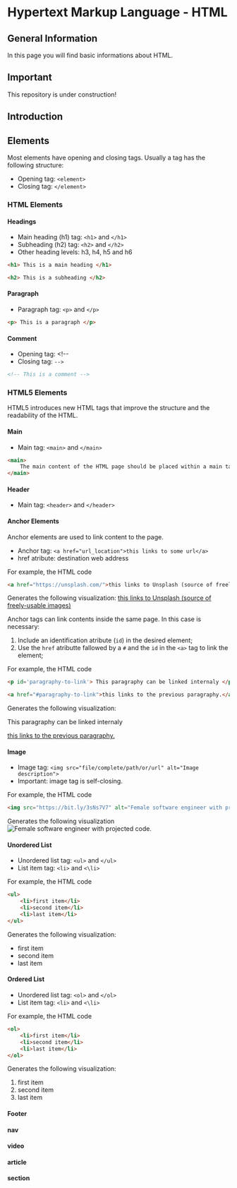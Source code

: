 # Hypertext Markup Language - HTML

## General Information
In this page you will find basic informations about HTML.

## Important

This repository is under construction!

## Introduction

## Elements
Most elements have opening and closing tags. Usually a tag has the following structure:

* Opening tag: `<element>`
* Closing tag: `</element>`

### HTML Elements
#### Headings

* Main heading (h1) tag: `<h1>` and `</h1>`
* Subheading (h2) tag: `<h2>` and `</h2>`
* Other heading levels: h3, h4, h5 and h6

```html
<h1> This is a main heading </h1>
```

```html
<h2> This is a subheading </h2>
```

#### Paragraph

* Paragraph tag: `<p>` and `</p>`

```html
<p> This is a paragraph </p>
```

#### Comment

* Opening tag: &lt;!--
* Closing tag: `-->`

```html
<!-- This is a comment -->
```

### HTML5 Elements
HTML5 introduces new HTML tags that improve the structure and the readability of the HTML.

#### Main

* Main tag: `<main>` and `</main>`

```html
<main>
    The main content of the HTML page should be placed within a main tag.
</main>
```

#### Header

* Main tag: `<header>` and `</header>`

#### Anchor Elements
Anchor elements are used to link content to the page.

* Anchor tag: `<a href="url_location">this links to some url</a>`
* href atribute: destination web address

For example, the HTML code
```html
<a href="https://unsplash.com/">this links to Unsplash (source of freely-usable images)</a>
```
Generates the following visualization:
<a href="https://unsplash.com/">this links to Unsplash (source of freely-usable images)</a>

Anchor tags can link contents inside the same page. In this case is necessary:

1. Include an identification atribute (`id`) in the desired element;
2. Use the `href` atributte fallowed by a `#` and the `id` in the `<a>` tag to link the element;

For example, the HTML code
```html
<p id='paragraphy-to-link'> This paragraphy can be linked internaly </p>

<a href="#paragraphy-to-link">this links to the previous paragraphy.</a>
```
Generates the following visualization:
<p id='paragraphy-to-link'> This paragraphy can be linked internaly </p>

<a href="#paragraphy-to-link">this links to the previous paragraphy.</a>


#### Image

* Image tag: `<img src="file/complete/path/or/url" alt="Image description">`
* Important: image tag is self-closing.

For example, the HTML code

```html
<img src="https://bit.ly/3sNs7V7" alt="Female software engineer with projected code.">
```
Generates the following visualization
<img src="https://bit.ly/3sNs7V7" alt="Female software engineer with projected code.">

#### Unordered List
* Unordered list tag: `<ul>` and `</ul>`
* List item tag: `<li>` and `<\li>`

For example, the HTML code
```html
<ul>
    <li>first item</li>
    <li>second item</li>
    <li>last item</li>
</ul>
```
Generates the following visualization:
<ul>
    <li>first item</li>
    <li>second item</li>
    <li>last item</li>
</ul>

#### Ordered List
* Unordered list tag: `<ol>` and `</ol>`
* List item tag: `<li>` and `<\li>`

For example, the HTML code
```html
<ol>
    <li>first item</li>
    <li>second item</li>
    <li>last item</li>
</ol>
```
Generates the following visualization:
<ol>
    <li>first item</li>
    <li>second item</li>
    <li>last item</li>
</ol>


<h4>Footer</h4>
<h4>nav</h4>
<h4>video</h4>
<h4>article</h4>
<h4>section</h4>


<!--
For example, the HTML code
```html
<h1>Lorem ipsum dolor</h1>

<p>Lorem ipsum dolor sit amet, consectetur adipiscing elit. Curabitur commodo bibendum odio id ullamcorper. Pellentesque vel velit et ipsum consectetur porta. In hac habitasse platea dictumst. Nulla condimentum mi ac purus pellentesque pharetra. Vivamus bibendum mi magna, nec ornare eros ultricies sed. Nam a est a leo dapibus posuere. Donec aliquam tristique leo eu consequat. Phasellus sagittis nec nisi id bibendum.</p>

<h2>Ut vel odio</h2>

<p>Donec nisl elit, malesuada nec nisi nec, lobortis eleifend purus. Nullam auctor enim id nibh vulputate blandit. Quisque purus ligula, commodo et mi vel, euismod eleifend urna. Morbi et purus vitae tellus pharetra dignissim et eu nisi. In lobortis ligula id quam euismod blandit. Quisque aliquet auctor leo, in aliquet velit varius vel. Phasellus urna lectus, viverra at eleifend sit amet, tincidunt at eros. Vestibulum vitae pulvinar lorem. Proin lectus lectus, placerat id nunc sit amet, tristique aliquet neque. Aenean sit amet aliquam magna. Mauris non viverra ligula. Nullam at accumsan quam. Sed sed est sapien.</p>
```
Generates the following visualization

<div>
    <h1 style="color: blue;">Lorem ipsum dolor</h1>
    <p>Lorem ipsum dolor sit amet, consectetur adipiscing elit. Curabitur commodo bibendum odio id ullamcorper. Pellentesque vel velit et ipsum consectetur porta. In hac habitasse platea dictumst. Nulla condimentum mi ac purus pellentesque pharetra. Vivamus bibendum mi magna, nec ornare eros ultricies sed. Nam a est a leo dapibus posuere. Donec aliquam tristique leo eu consequat. Phasellus sagittis nec nisi id bibendum.</p>
    <h2>Ut vel odio</h2>
    <p>Donec nisl elit, malesuada nec nisi nec, lobortis eleifend purus. Nullam auctor enim id nibh vulputate blandit. Quisque purus ligula, commodo et mi vel, euismod eleifend urna. Morbi et purus vitae tellus pharetra dignissim et eu nisi. In lobortis ligula id quam euismod blandit. Quisque aliquet auctor leo, in aliquet velit varius vel. Phasellus urna lectus, viverra at eleifend sit amet, tincidunt at eros. Vestibulum vitae pulvinar lorem. Proin lectus lectus, placerat id nunc sit amet, tristique aliquet neque. Aenean sit amet aliquam magna. Mauris non viverra ligula. Nullam at accumsan quam. Sed sed est sapien.</p>
</div>
-->